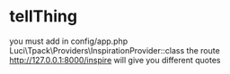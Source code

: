 # tellThing
you must add in config/app.php
  Luci\Tpack\Providers\InspirationProvider::class
  the route http://127.0.0.1:8000/inspire will give you different quotes

